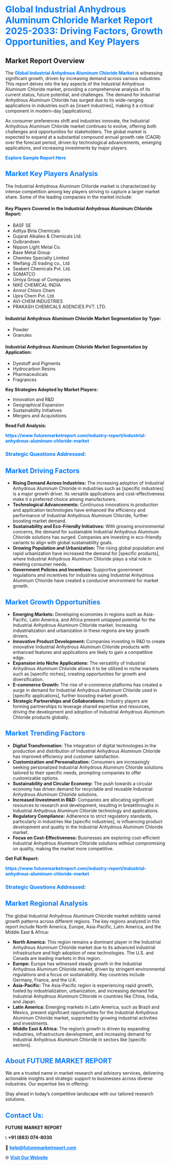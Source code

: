 <h1 style="color: #007BFF;">Global Industrial Anhydrous Aluminum Chloride Market Report 2025-2033: Driving Factors, Growth Opportunities, and Key Players</h1>

<section id="overview">
<h2>Market Report Overview</h2>
<p>The <a href="https://www.futuremarketreport.com/industry-report/industrial-anhydrous-aluminum-chloride-market" style="color: #007BFF; text-decoration: none;"><strong>Global Industrial Anhydrous Aluminum Chloride Market</strong></a> is witnessing significant growth, driven by increasing demand across various industries. This report delves into the key aspects of the Industrial Anhydrous Aluminum Chloride market, providing a comprehensive analysis of its current status, future potential, and challenges. The demand for Industrial Anhydrous Aluminum Chloride has surged due to its wide-ranging applications in industries such as [insert industries], making it a critical component in modern-day [applications].</p>
<p>As consumer preferences shift and industries innovate, the Industrial Anhydrous Aluminum Chloride market continues to evolve, offering both challenges and opportunities for stakeholders. The global market is expected to expand at a substantial compound annual growth rate (CAGR) over the forecast period, driven by technological advancements, emerging applications, and increasing investments by major players.</p>
</section>

<section id="overview">
<p><a href="https://www.futuremarketreport.com/request-sample/reportId=91299" style="color: #007BFF; text-decoration: none;"><strong>Explore Sample Report Here</strong></a></p>
</section>

<section id="key-players">
<h2 style="color: #007BFF;">Market Key Players Analysis</h2>
<p>The Industrial Anhydrous Aluminum Chloride market is characterized by intense competition among key players striving to capture a larger market share. Some of the leading companies in the market include:</p>
<h4>Key Players Covered in the Industrial Anhydrous Aluminum Chloride Report:</h4>
<ul><li>BASF SE</li><li>Aditya Birla Chemicals</li><li>Gujarat Alkalies &amp; Chemicals Ltd.</li><li>Gulbrandsen</li><li>Nippon Light Metal Co.</li><li>Base Metal Group</li><li>Chemtex Specialty Limited</li><li>Weifang JS trading co., Ltd</li><li>Seabert Chemicals Pvt. Ltd.</li><li>SOMATCO</li><li>Umiya Group of Companies</li><li>NIKE CHEMICAL INDIA</li><li>Anmol Chloro Chem</li><li>Upra Chem Pvt. Ltd.</li><li>AVI-CHEM INDUSTRIES</li><li>PRAKASH CHEMICALS AGENCIES PVT. LTD.</li></ul>
<h4>Industrial Anhydrous Aluminum Chloride Market Segmentation by Type:</h4>
<ul><li>Powder</li><li>Granules</li></ul>

<h4>Industrial Anhydrous Aluminum Chloride Market Segmentation by Application:</h4>
<ul><li>Dyestuff and Pigments</li><li>Hydrocarbon Resins</li><li>Pharmaceuticals</li><li>Fragrances</li></ul>
<p><strong>Key Strategies Adopted by Market Players:</strong></p>
<ul>
<li>Innovation and R&D</li>
<li>Geographical Expansion</li>
<li>Sustainability Initiatives</li>
<li>Mergers and Acquisitions</li>
</ul>
</section>

<section>
<p><strong>Read Full Analysis: </strong></p><a href="https://www.futuremarketreport.com/industry-report/industrial-anhydrous-aluminum-chloride-market" style="color: #007BFF; text-decoration: none;"><strong>https://www.futuremarketreport.com/industry-report/industrial-anhydrous-aluminum-chloride-market</strong></a>
<h3 style="color: #007BFF;">Strategic Questions Addressed:</h3>
</section>

<section id="driving-factors">
<h2 style="color: #007BFF;">Market Driving Factors</h2>
<ul>
<li><strong>Rising Demand Across Industries:</strong> The increasing adoption of Industrial Anhydrous Aluminum Chloride in industries such as [specific industries] is a major growth driver. Its versatile applications and cost-effectiveness make it a preferred choice among manufacturers.</li>
<li><strong>Technological Advancements:</strong> Continuous innovations in production and application technologies have enhanced the efficiency and performance of Industrial Anhydrous Aluminum Chloride, further boosting market demand.</li>
<li><strong>Sustainability and Eco-Friendly Initiatives:</strong> With growing environmental concerns, the demand for sustainable Industrial Anhydrous Aluminum Chloride solutions has surged. Companies are investing in eco-friendly variants to align with global sustainability goals.</li>
<li><strong>Growing Population and Urbanization:</strong> The rising global population and rapid urbanization have increased the demand for [specific products], where Industrial Anhydrous Aluminum Chloride plays a vital role in meeting consumer needs.</li>
<li><strong>Government Policies and Incentives:</strong> Supportive government regulations and incentives for industries using Industrial Anhydrous Aluminum Chloride have created a conducive environment for market growth.</li>
</ul>
</section>

<section id="growth-opportunities">
<h2 style="color: #007BFF;">Market Growth Opportunities</h2>
<ul>
<li><strong>Emerging Markets:</strong> Developing economies in regions such as Asia-Pacific, Latin America, and Africa present untapped potential for the Industrial Anhydrous Aluminum Chloride market. Increasing industrialization and urbanization in these regions are key growth drivers.</li>
<li><strong>Innovative Product Development:</strong> Companies investing in R&D to create innovative Industrial Anhydrous Aluminum Chloride products with enhanced features and applications are likely to gain a competitive edge.</li>
<li><strong>Expansion into Niche Applications:</strong> The versatility of Industrial Anhydrous Aluminum Chloride allows it to be utilized in niche markets such as [specific niches], creating opportunities for growth and diversification.</li>
<li><strong>E-commerce Growth:</strong> The rise of e-commerce platforms has created a surge in demand for Industrial Anhydrous Aluminum Chloride used in [specific applications], further boosting market growth.</li>
<li><strong>Strategic Partnerships and Collaborations:</strong> Industry players are forming partnerships to leverage shared expertise and resources, driving the development and adoption of Industrial Anhydrous Aluminum Chloride products globally.</li>
</ul>
</section>

<section id="trending-factors">
<h2 style="color: #007BFF;">Market Trending Factors</h2>
<ul>
<li><strong>Digital Transformation:</strong> The integration of digital technologies in the production and distribution of Industrial Anhydrous Aluminum Chloride has improved efficiency and customer satisfaction.</li>
<li><strong>Customization and Personalization:</strong> Consumers are increasingly seeking personalized Industrial Anhydrous Aluminum Chloride solutions tailored to their specific needs, prompting companies to offer customizable options.</li>
<li><strong>Sustainability and Circular Economy:</strong> The push towards a circular economy has driven demand for recyclable and reusable Industrial Anhydrous Aluminum Chloride solutions.</li>
<li><strong>Increased Investment in R&D:</strong> Companies are allocating significant resources to research and development, resulting in breakthroughs in Industrial Anhydrous Aluminum Chloride technology and applications.</li>
<li><strong>Regulatory Compliance:</strong> Adherence to strict regulatory standards, particularly in industries like [specific industries], is influencing product development and quality in the Industrial Anhydrous Aluminum Chloride market.</li>
<li><strong>Focus on Cost-Effectiveness:</strong> Businesses are exploring cost-efficient Industrial Anhydrous Aluminum Chloride solutions without compromising on quality, making the market more competitive.</li>
</ul>
</section>

<section>
<p><strong>Get Full Report: </strong></p><a href="https://www.futuremarketreport.com/industry-report/industrial-anhydrous-aluminum-chloride-market" style="color: #007BFF; text-decoration: none;"><strong>https://www.futuremarketreport.com/industry-report/industrial-anhydrous-aluminum-chloride-market</strong></a>
<h3 style="color: #007BFF;">Strategic Questions Addressed:</h3>
</section>


<section id="regional-analysis">
<h2 style="color: #007BFF;">Market Regional Analysis</h2>
<p>The global Industrial Anhydrous Aluminum Chloride market exhibits varied growth patterns across different regions. The key regions analyzed in this report include North America, Europe, Asia-Pacific, Latin America, and the Middle East & Africa:</p>
<ul>
<li><strong>North America:</strong> This region remains a dominant player in the Industrial Anhydrous Aluminum Chloride market due to its advanced industrial infrastructure and high adoption of new technologies. The U.S. and Canada are leading markets in this region.</li>
<li><strong>Europe:</strong> Europe has witnessed steady growth in the Industrial Anhydrous Aluminum Chloride market, driven by stringent environmental regulations and a focus on sustainability. Key countries include Germany, France, and the U.K.</li>
<li><strong>Asia-Pacific:</strong> The Asia-Pacific region is experiencing rapid growth, fueled by industrialization, urbanization, and increasing demand for Industrial Anhydrous Aluminum Chloride in countries like China, India, and Japan.</li>
<li><strong>Latin America:</strong> Emerging markets in Latin America, such as Brazil and Mexico, present significant opportunities for the Industrial Anhydrous Aluminum Chloride market, supported by growing industrial activities and investments.</li>
<li><strong>Middle East & Africa:</strong> The region’s growth is driven by expanding industries, infrastructure development, and increasing demand for Industrial Anhydrous Aluminum Chloride in sectors like [specific sectors].</li>
</ul>
</section>

<footer>
<h2 style="color: #007BFF;">About FUTURE MARKET REPORT</h2>
<p>We are a trusted name in market research and advisory services, delivering actionable insights and strategic support to businesses across diverse industries. Our expertise lies in offering:</p>

<p>Stay ahead in today’s competitive landscape with our tailored research solutions.</p>

<h2 style="color: #007BFF;">Contact Us:</h2>
<p><strong>FUTURE MARKET REPORT</strong></p>
<p>📞 <strong>+91 (883) 074-8030</strong></p>
<p>📧 <strong><a href="mailto:help@futuremarketreport.com" style="color: #007BFF;">help@futuremarketreport.com</a></strong></p>
<p>🌐 <strong><a href="https://www.futuremarketreport.com/" style="color: #007BFF;">Visit Our Website</a></strong></p>
</footer>